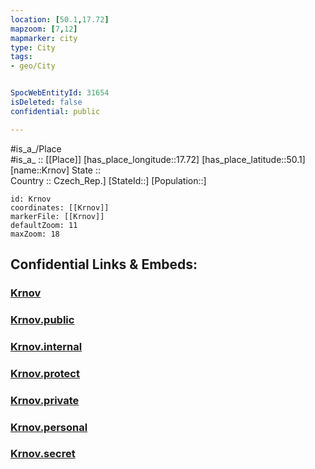 ```yaml
---
location: [50.1,17.72] 
mapzoom: [7,12] 
mapmarker: city 
type: City
tags:
- geo/City


SpocWebEntityId: 31654
isDeleted: false
confidential: public

---
```

#is_a_/Place  
#is_a_ :: [[Place]] 
[has_place_longitude::17.72] 
[has_place_latitude::50.1] 
[name::Krnov] 
State ::  
Country :: Czech_Rep.] 
[StateId::] 
[Population::] 



```leaflet
id: Krnov
coordinates: [[Krnov]] 
markerFile: [[Krnov]] 
defaultZoom: 11 
maxZoom: 18
```


## Confidential Links & Embeds: 

### [Krnov](/_Standards/Earth/Continent/Europe/Europe~East/Poland/Provinces~Poland/Opole/City/Krnov.md) 

### [Krnov.public](/_public/Earth/Continent/Europe/Europe~East/Poland/Provinces~Poland/Opole/City/Krnov.public.md) 

### [Krnov.internal](/_internal/Earth/Continent/Europe/Europe~East/Poland/Provinces~Poland/Opole/City/Krnov.internal.md) 

### [Krnov.protect](/_protect/Earth/Continent/Europe/Europe~East/Poland/Provinces~Poland/Opole/City/Krnov.protect.md) 

### [Krnov.private](/_private/Earth/Continent/Europe/Europe~East/Poland/Provinces~Poland/Opole/City/Krnov.private.md) 

### [Krnov.personal](/_personal/Earth/Continent/Europe/Europe~East/Poland/Provinces~Poland/Opole/City/Krnov.personal.md) 

### [Krnov.secret](/_secret/Earth/Continent/Europe/Europe~East/Poland/Provinces~Poland/Opole/City/Krnov.secret.md)


